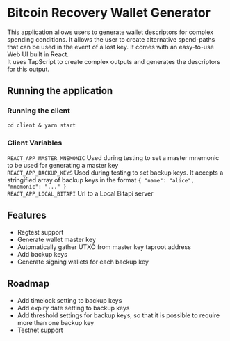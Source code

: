 # Bitcoin Recovery Wallet Generator

This application allows users to generate wallet descriptors for complex spending conditions. It allows the user to create alternative spend-paths that can be used in the event of a lost key. It comes with an easy-to-use Web UI built in React.  
It uses TapScript to create complex outputs and generates the descriptors for this output.

## Running the application

### Running the client  
`cd client & yarn start`

### Client Variables
`REACT_APP_MASTER_MNEMONIC` Used during testing to set a master mnemonic to be used for generating a master key  
`REACT_APP_BACKUP_KEYS` Used during testing to set backup keys. It accepts a stringified array of backup keys in the format `{ "name": "alice", "mnemonic": "..." }`  
`REACT_APP_LOCAL_BITAPI` Url to a Local Bitapi server

## Features

- Regtest support
- Generate wallet master key
- Automatically gather UTXO from master key taproot address
- Add backup keys
- Generate signing wallets for each backup key

## Roadmap

- Add timelock setting to backup keys
- Add expiry date setting to backup keys
- Add threshold settings for backup keys, so that it is possible to require more than one backup key
- Testnet support
